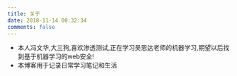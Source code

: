 ```yaml
---
title: 关于
date: 2018-11-14 00:32:34
comments: false
---
```


* 本人冯文华,大三狗,喜欢渗透测试,正在学习吴恩达老师的机器学习,期望以后找到基于机器学习的web安全!
* 本博客用于记录日常学习笔记和生活
